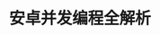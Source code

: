 ---
layout: post
title:  "安卓并发编程全解析"
description: "线程堆栈解析，锁以及锁优化，性能..."
categories: [blog, Android基础]
---